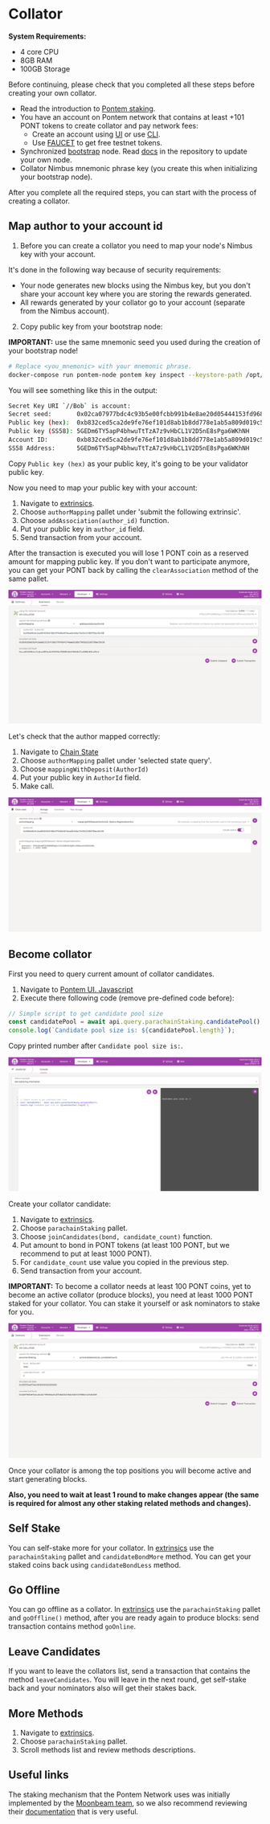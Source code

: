 # Collator

**System Requirements:**
* 4 core CPU
* 8GB RAM
* 100GB Storage

Before continuing, please check that you completed all these steps before creating your own collator.

* Read the introduction to [Pontem staking](./README.md).
* You have an account on Pontem network that contains at least +101 PONT tokens to create collator and pay network fees:
  * Create an account using [UI](../getting_started/ui.md#account-creation) or use [CLI](../getting_started/cli.md#account-creation).
  * Use [FAUCET](https://t.me/pontem_faucet_bot) to get free testnet tokens.
* Synchronized [bootstrap](https://github.com/pontem-network/bootstrap) node. Read [docs](https://github.com/pontem-network/bootstrap) in the repository to update your own node.
* Collator Nimbus mnemonic phrase key (you create this when initializing your bootstrap node).

After you complete all the required steps, you can start with the process of creating a collator.

## Map author to your account id

1. Before you can create a collator you need to map your node's Nimbus key with your account. 

It's done in the following way because of security requirements:

* Your node generates new blocks using the Nimbus key, but you don't share your account key where you are storing the rewards generated.
* All rewards generated by your collator go to your account (separate from the Nimbus account). 

2. Copy public key from your bootstrap node:

**IMPORTANT:** use the same mnemonic seed you used during the creation of your bootstrap node!

```sh
# Replace <you_mnemonic> with your mnemonic phrase.
docker-compose run pontem-node pontem key inspect --keystore-path /opt/pontem/keys "<your_mnemonic>"
```

You will see something like this in the output:

```sh
Secret Key URI `//Bob` is account:
Secret seed:       0x02ca07977bdc4c93b5e00fcbb991b4e8ae20d05444153fd968e04bed6b4946e7
Public key (hex):  0xb832ced5ca2de9fe76ef101d8ab1b8dd778e1ab5a809d019c57b78e45ecbaa56
Public key (SS58): 5GEDm6TY5apP4bhwuTtTzA7z9vHbCL1V2D5nE8sPga6WKhNH
Account ID:        0xb832ced5ca2de9fe76ef101d8ab1b8dd778e1ab5a809d019c57b78e45ecbaa56
SS58 Address:      5GEDm6TY5apP4bhwuTtTzA7z9vHbCL1V2D5nE8sPga6WKhNH
```

Copy `Public key (hex)` as your public key, it's going to be your validator public key. 

Now you need to map your public key with your account:

1. Navigate to [extrinsics](https://polkadot.js.org/apps/?rpc=wss://testnet.pontem.network/ws#/extrinsics).
2. Choose `authorMapping` pallet under 'submit the following extrinsic'.
3. Choose `addAssociation(author_id)` function.
4. Put your public key in `author_id` field.
5. Send transaction from your account.

After the transaction is executed you will lose 1 PONT coin as a reserved amount for mapping public key. If you don't want to participate anymore, you can get your PONT back by calling the `clearAssociation` method of the same pallet.

![Check Mapping](/assets/author_mapping.png "Author Mapping")

Let's check that the author mapped correctly:

1. Navigate to [Chain State](https://polkadot.js.org/apps/?rpc=wss%3A%2F%2Ftestnet.pontem.network%2Fws#/chainstate)
2. Choose `authorMapping` pallet under 'selected state query'.
3. Choose `mappingWithDeposit(AuthorId)`
4. Put your public key in `AuthorId` field.
5. Make call.

![Check Mapping](/assets/check_author_mapping.png "Check Mapping")

## Become collator

First you need to query current amount of collator candidates.

1. Navigate to [Pontem UI. Javascript](https://polkadot.js.org/apps/?rpc=wss%3A%2F%2Ftestnet.pontem.network%2Fws#/js)
2. Execute there following code (remove pre-defined code before):

```js
// Simple script to get candidate pool size
const candidatePool = await api.query.parachainStaking.candidatePool();
console.log(`Candidate pool size is: ${candidatePool.length}`);
```

Copy printed number after `Candidate pool size is:`.

![Candidate Pool](/assets/candidate_pool.png "Candidate Pool")

Create your collator candidate:

1. Navigate to [extrinsics](https://polkadot.js.org/apps/?rpc=wss://testnet.pontem.network/ws#/extrinsics).
2. Choose `parachainStaking` pallet.
3. Choose `joinCandidates(bond, candidate_count)` function.
4. Put amount to bond in PONT tokens (at least 100 PONT, but we recommend to put at least 1000 PONT).
5. For `candidate_count` use value you copied in the previous step.
6. Send transaction from your account.
 
**IMPORTANT:** To become a collator needs at least 100 PONT coins, yet to become an active collator (produce blocks), you need at least 1000 PONT staked for your collator. You can stake it yourself or ask nominators to stake for you.

![Join Candidatess](/assets/join_candidates.png "Join Candidates")

Once your collator is among the top positions you will become active and start generating blocks. 

**Also, you need to wait at least 1 round to make changes appear (the same is required for almost any other staking related methods and changes).**

## Self Stake

You can self-stake more for your collator. In [extrinsics](https://polkadot.js.org/apps/?rpc=wss://testnet.pontem.network/ws#/extrinsics) use the `parachainStaking` pallet and `candidateBondMore` method. You can get your staked coins back using `candidateBondLess` method.

## Go Offline

You can go offline as a collator. In [extrinsics](https://polkadot.js.org/apps/?rpc=wss://testnet.pontem.network/ws#/extrinsics) use the `parachainStaking` pallet and `goOffline()` method, after you are ready again to produce blocks: send transaction contains method `goOnline`.

## Leave Candidates

If you want to leave the collators list, send a transaction that contains the method `leaveCandidates`. You will leave in the next round, get self-stake back and your nominators also will get their stakes back.

## More Methods

1. Navigate to [extrinsics](https://polkadot.js.org/apps/?rpc=wss://testnet.pontem.network/ws#/extrinsics).
2. Choose `parachainStaking` pallet.
3. Scroll methods list and review methods descriptions.

## Useful links

The staking mechanism that the Pontem Network uses was initially implemented by the [Moonbeam team](https://moonbeam.network/), so we also recommend reviewing their [documentation](https://docs.moonbeam.network/learn/features/staking/) that is very useful.

